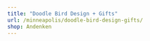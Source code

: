 ```yaml
---
title: "Doodle Bird Design + Gifts"
url: /minneapolis/doodle-bird-design-gifts/
shop: Andenken
---
```

